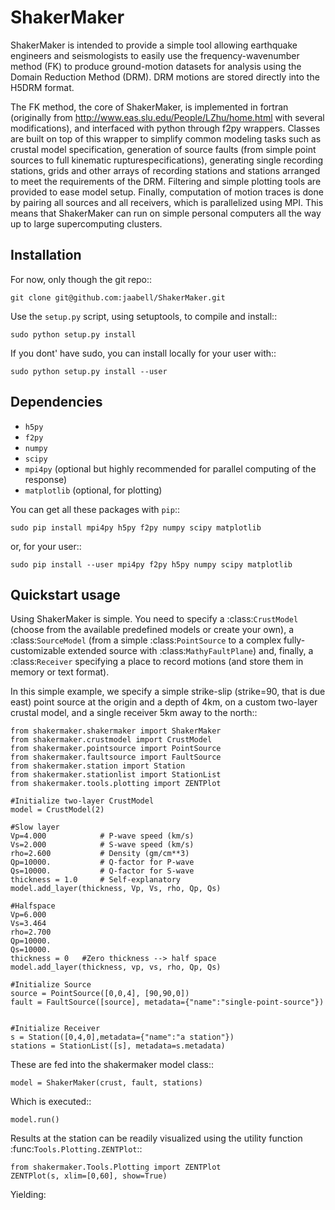 # ShakerMaker

ShakerMaker is intended to provide a simple tool allowing earthquake engineers and seismologists to easily use the frequency-wavenumber method (FK) to produce ground-motion datasets for analysis using the Domain Reduction Method (DRM). DRM motions are stored directly into the H5DRM format.

The FK method, the core of ShakerMaker, is implemented in fortran (originally from http://www.eas.slu.edu/People/LZhu/home.html with several modifications), and interfaced with python through f2py wrappers. Classes are built on top of this wrapper to simplify common modeling tasks such as crustal model specification, generation of source faults (from simple point sources to full kinematic rupturespecifications), generating single recording stations, grids and other arrays of recording stations and stations arranged to meet the requirements of the DRM. Filtering and simple plotting tools are provided to ease model setup. Finally, computation of motion traces is done by pairing all sources and all receivers, which is parallelized using MPI. This means that ShakerMaker can run on simple personal computers all the way up to large supercomputing clusters. 

Installation
------------

For now, only though the git repo::

	git clone git@github.com:jaabell/ShakerMaker.git

Use the `setup.py` script, using setuptools, to compile and install::

	sudo python setup.py install

If you dont' have sudo, you can install locally for your user with::

	sudo python setup.py install --user


Dependencies
------------

- `h5py`
- `f2py`
- `numpy`
- `scipy`
- `mpi4py` (optional but highly recommended for parallel computing of the response)
- `matplotlib` (optional, for plotting)

You can get all these packages with `pip`::

	sudo pip install mpi4py h5py f2py numpy scipy matplotlib

or, for your user::

	sudo pip install --user mpi4py f2py h5py numpy scipy matplotlib

Quickstart usage
----------------

Using ShakerMaker is simple. You need to specify a :class:`CrustModel` (choose from the available
predefined models or create your own), a :class:`SourceModel` (from a simple 
:class:`PointSource` to a complex fully-customizable extended source with :class:`MathyFaultPlane`) 
and, finally, a :class:`Receiver` specifying a place to record motions (and store them
in memory or text format).

In this simple example, we specify a simple strike-slip (strike=90, that is due east) 
point source at the origin and a depth of 4km, on a custom two-layer crustal model, 
and a single receiver 5km away to the north::

	from shakermaker.shakermaker import ShakerMaker
	from shakermaker.crustmodel import CrustModel
	from shakermaker.pointsource import PointSource 
	from shakermaker.faultsource import FaultSource
	from shakermaker.station import Station
	from shakermaker.stationlist import StationList
	from shakermaker.tools.plotting import ZENTPlot

	#Initialize two-layer CrustModel
	model = CrustModel(2)

	#Slow layer
	Vp=4.000			# P-wave speed (km/s)
	Vs=2.000			# S-wave speed (km/s)
	rho=2.600			# Density (gm/cm**3)
	Qp=10000.			# Q-factor for P-wave
	Qs=10000.			# Q-factor for S-wave
	thickness = 1.0		# Self-explanatory
	model.add_layer(thickness, Vp, Vs, rho, Qp, Qs)

	#Halfspace
	Vp=6.000
	Vs=3.464
	rho=2.700
	Qp=10000.
	Qs=10000.
	thickness = 0   #Zero thickness --> half space
	model.add_layer(thickness, vp, vs, rho, Qp, Qs)

	#Initialize Source
	source = PointSource([0,0,4], [90,90,0])
	fault = FaultSource([source], metadata={"name":"single-point-source"})


	#Initialize Receiver
	s = Station([0,4,0],metadata={"name":"a station"})
	stations = StationList([s], metadata=s.metadata)


These are fed into the shakermaker model class::

	model = ShakerMaker(crust, fault, stations)

Which is executed::

	model.run()

Results at the station can be readily visualized using the utility function :func:`Tools.Plotting.ZENTPlot`::

	from shakermaker.Tools.Plotting import ZENTPlot
	ZENTPlot(s, xlim=[0,60], show=True)

Yielding:

